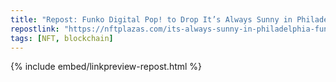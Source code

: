 ```yaml
---
title: "Repost: Funko Digital Pop! to Drop It’s Always Sunny in Philadelphia Series"
repostlink: "https://nftplazas.com/its-always-sunny-in-philadelphia-funko-pop/"
tags: [NFT, blockchain]
---
```


{% include embed/linkpreview-repost.html %}
